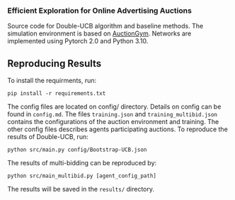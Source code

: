 ### Efficient Exploration for Online Advertising Auctions

Source code for Double-UCB algorithm and baseline methods. The simulation environment is based on [AuctionGym](https://github.com/amzn/auction-gym.git). Networks are implemented using Pytorch 2.0 and Python 3.10.

## Reproducing Results
To install the requirments, run:
```
pip install -r requirements.txt
```

The config files are located on config/ directory. Details on config can be found in `config.md`. The files `training.json` and `training_multibid.json` contains the configurations of the auction environment and training. The other config files describes agents participating auctions. To reproduce the results of Double-UCB, run:
```
python src/main.py config/Bootstrap-UCB.json
```
The results of multi-bidding can be reproduced by:
```
python src/main_multibid.py [agent_config_path]
```
The results will be saved in the `results/` directory.

